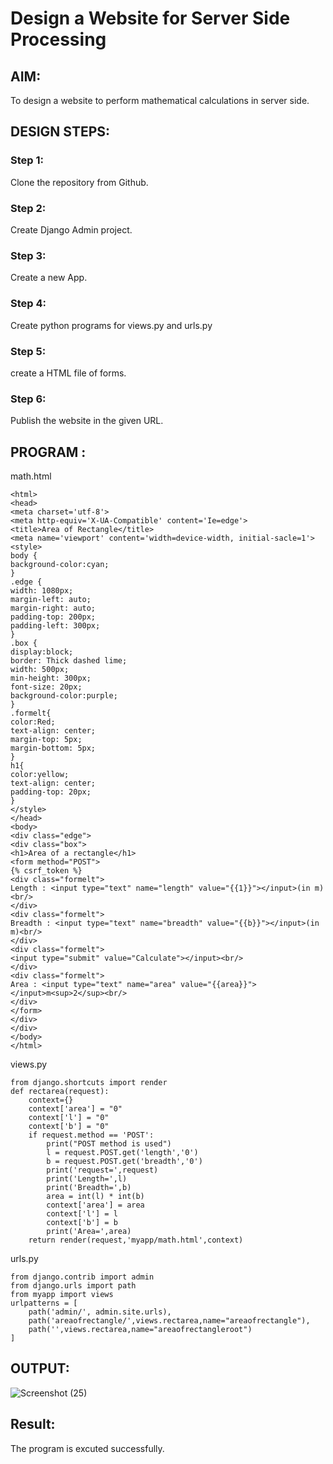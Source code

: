 # Design a Website for Server Side Processing

## AIM:
To design a website to perform mathematical calculations in server side.

## DESIGN STEPS:

### Step 1:
Clone the repository from Github.
### Step 2:
Create Django Admin project.
### Step 3:
Create a new App.
### Step 4:
Create python programs for views.py and urls.py

### Step 5:
create a HTML file of forms.
### Step 6:

Publish the website in the given URL.

## PROGRAM :
math.html
```
<html>
<head>
<meta charset='utf-8'>
<meta http-equiv='X-UA-Compatible' content='Ie=edge'>
<title>Area of Rectangle</title>
<meta name='viewport' content='width=device-width, initial-sacle=1'>
<style>
body {
background-color:cyan;
}
.edge {
width: 1080px;
margin-left: auto;
margin-right: auto;
padding-top: 200px;
padding-left: 300px;
}
.box {
display:block;
border: Thick dashed lime;
width: 500px;
min-height: 300px;
font-size: 20px;
background-color:purple;
}
.formelt{
color:Red;
text-align: center;
margin-top: 5px;
margin-bottom: 5px;
}
h1{
color:yellow;
text-align: center;
padding-top: 20px;
}
</style>
</head>
<body>
<div class="edge">
<div class="box">
<h1>Area of a rectangle</h1>
<form method="POST">
{% csrf_token %}
<div class="formelt">
Length : <input type="text" name="length" value="{{1}}"></input>(in m)<br/>
</div>
<div class="formelt">
Breadth : <input type="text" name="breadth" value="{{b}}"></input>(in m)<br/>
</div>
<div class="formelt">
<input type="submit" value="Calculate"></input><br/>
</div>
<div class="formelt">
Area : <input type="text" name="area" value="{{area}}"></input>m<sup>2</sup><br/>
</div>
</form>
</div>
</div>
</body>
</html>
```
views.py
```
from django.shortcuts import render
def rectarea(request):
    context={}
    context['area'] = "0"
    context['l'] = "0"
    context['b'] = "0"
    if request.method == 'POST':
        print("POST method is used")
        l = request.POST.get('length','0')
        b = request.POST.get('breadth','0')
        print('request=',request)
        print('Length=',l)
        print('Breadth=',b)
        area = int(l) * int(b)
        context['area'] = area
        context['l'] = l
        context['b'] = b
        print('Area=',area)
    return render(request,'myapp/math.html',context)

```
urls.py
```
from django.contrib import admin
from django.urls import path
from myapp import views
urlpatterns = [
    path('admin/', admin.site.urls),
    path('areaofrectangle/',views.rectarea,name="areaofrectangle"),
    path('',views.rectarea,name="areaofrectangleroot")
]

```
## OUTPUT:

![Screenshot (25)](https://user-images.githubusercontent.com/119405626/215391385-18a4e1f2-84df-4fb2-980b-2eeb73183124.png)

## Result:
The program is excuted successfully.
